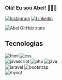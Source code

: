 ### Olá! Eu sou Abel! 🙋🏻‍♂️


[![Instagram](https://img.shields.io/badge/Instagram-E4405F?style=for-the-badge&logo=instagram&logoColor=white)](php.com)
[![Linkedin](https://img.shields.io/badge/LinkedIn-0077B5?style=for-the-badge&logo=linkedin&logoColor=white)](php.com)


![Abel GitHub stats](https://github-readme-stats.vercel.app/api?username=abelneto7&show_icons=true&theme=merko)

## Tecnologias

<div>
    <img align="center" alt="html" src="https://img.shields.io/badge/HTML-239120?style=for-the-badge&logo=html5&logoColor=white"/>
    <img align="center" alt="css" src="https://img.shields.io/badge/CSS-239120?&style=for-the-badge&logo=css3&logoColor=white"/> <br/>
    <img align="center" alt="javascript" src="https://img.shields.io/badge/JavaScript-323330?style=for-the-badge&logo=javascript&logoColor=F7DF1E"/>
    <img align="center" alt="php" src="https://img.shields.io/badge/PHP-777BB4?style=for-the-badge&logo=php&logoColor=white"/>
    <img align="center" alt="java" src="https://img.shields.io/badge/Java-ED8B00?style=for-the-badge&logo=openjdk&logoColor=white"/> <br/>
    <img align="center" alt="laravel" src="https://img.shields.io/badge/Laravel-FF2D20?style=for-the-badge&logo=laravel&logoColor=white"/>
    <img align="center" alt="bootstrap" src="https://img.shields.io/badge/Bootstrap-563D7C?style=for-the-badge&logo=bootstrap&logoColor=white"/><br/>
    <img align="center" alt="mysql" src="https://img.shields.io/badge/MySQL-00000F?style=for-the-badge&logo=mysql&logoColor=white"/>
</div>
